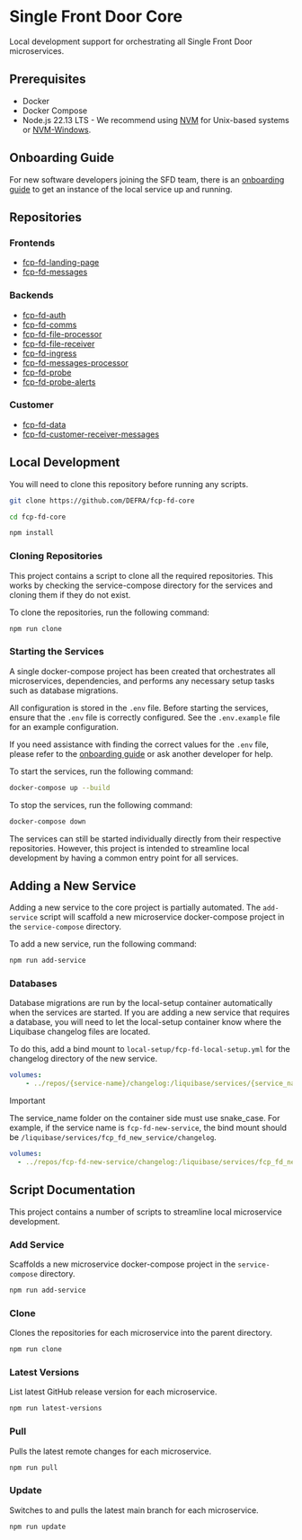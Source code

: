 # Single Front Door Core
Local development support for orchestrating all Single Front Door microservices.

## Prerequisites
* Docker
* Docker Compose
* Node.js 22.13 LTS - We recommend using [NVM](https://github.com/nvm-sh/nvm) for Unix-based systems or [NVM-Windows](https://github.com/coreybutler/nvm-windows).

## Onboarding Guide

For new software developers joining the SFD team, there is an [onboarding guide](https://github.com/DEFRA/fcp-fd-core/blob/main/onboarding-guide/README.md) to get an instance of the local service up and running.

## Repositories
### Frontends
- [fcp-fd-landing-page](https://github.com/defra/fcp-fd-landing-page)
- [fcp-fd-messages](https://github.com/DEFRA/fcp-fd-messages)

### Backends
- [fcp-fd-auth](https://github.com/defra/fcp-fd-auth)
- [fcp-fd-comms](https://github.com/defra/fcp-fd-comms)
- [fcp-fd-file-processor](https://github.com/DEFRA/fcp-fd-file-processor)
- [fcp-fd-file-receiver](https://github.com/DEFRA/fcp-fd-file-receiver)
- [fcp-fd-ingress](https://github.com/defra/fcp-fd-ingress)
- [fcp-fd-messages-processor](https://github.com/DEFRA/fcp-fd-messages-processor)
- [fcp-fd-probe](https://github.com/DEFRA/fcp-fd-probe)
- [fcp-fd-probe-alerts](https://github.com/DEFRA/fcp-fd-probe-alerts)

### Customer
- [fcp-fd-data](https://github.com/defra/fcp-fd-data)
- [fcp-fd-customer-receiver-messages](https://github.com/DEFRA/fcp-fd-customer-receiver-messages)

## Local Development

You will need to clone this repository before running any scripts.
```bash
git clone https://github.com/DEFRA/fcp-fd-core

cd fcp-fd-core

npm install
```

### Cloning Repositories
This project contains a script to clone all the required repositories. This works by checking the service-compose directory for the services and cloning them if they do not exist.

To clone the repositories, run the following command:

```bash
npm run clone
```

### Starting the Services
A single docker-compose project has been created that orchestrates all microservices, dependencies, and performs any necessary setup tasks such as database migrations.

All configuration is stored in the `.env` file. Before starting the services, ensure that the `.env` file is correctly configured. See the `.env.example` file for an example configuration.

If you need assistance with finding the correct values for the `.env` file, please refer to the [onboarding guide](#onboarding-guide) or ask another developer for help.

To start the services, run the following command:

```bash
docker-compose up --build
```

To stop the services, run the following command:

```bash
docker-compose down
```

The services can still be started individually directly from their respective repositories. However, this project is intended to streamline local development by having a common entry point for all services.

## Adding a New Service
Adding a new service to the core project is partially automated. The `add-service` script will scaffold a new microservice docker-compose project in the `service-compose` directory.

To add a new service, run the following command:

```bash
npm run add-service
```

### Databases
Database migrations are run by the local-setup container automatically when the services are started. If you are adding a new service that requires a database, you will need to let the local-setup container know where the Liquibase changelog files are located.

To do this, add a bind mount to `local-setup/fcp-fd-local-setup.yml` for the changelog directory of the new service.

```yaml
volumes:
    - ../repos/{service-name}/changelog:/liquibase/services/{service_name}/changelog
```

> [!IMPORTANT]
> The service_name folder on the container side must use snake_case.
> For example, if the service name is `fcp-fd-new-service`, the bind mount should be `/liquibase/services/fcp_fd_new_service/changelog`.
> ```yaml
> volumes:
>   - ../repos/fcp-fd-new-service/changelog:/liquibase/services/fcp_fd_new_service/changelog

## Script Documentation
This project contains a number of scripts to streamline local microservice development.

### Add Service
Scaffolds a new microservice docker-compose project in the `service-compose` directory.

```bash
npm run add-service
```

### Clone
Clones the repositories for each microservice into the parent directory.

```bash
npm run clone
```

### Latest Versions
List latest GitHub release version for each microservice.

```bash
npm run latest-versions
```

### Pull
Pulls the latest remote changes for each microservice.

```bash
npm run pull
```

### Update
Switches to and pulls the latest main branch for each microservice.

```bash
npm run update
```